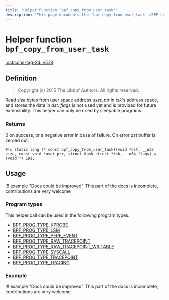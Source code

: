 ```yaml
---
title: "Helper Function 'bpf_copy_from_user_task'"
description: "This page documents the 'bpf_copy_from_user_task' eBPF helper function, including its definition, usage, program types that can use it, and examples."
---
```

# Helper function `bpf_copy_from_user_task`

<!-- [FEATURE_TAG](bpf_copy_from_user_task) -->
[:octicons-tag-24: v5.18](https://github.com/torvalds/linux/commit/376040e47334c6dc6a939a32197acceb00fe4acf)
<!-- [/FEATURE_TAG] -->

## Definition

> Copyright (c) 2015 The Libbpf Authors. All rights reserved.


<!-- [HELPER_FUNC_DEF] -->
Read _size_ bytes from user space address _user_ptr_ in _tsk_'s address space, and stores the data in _dst_. _flags_ is not used yet and is provided for future extensibility. This helper can only be used by sleepable programs.

### Returns

0 on success, or a negative error in case of failure. On error _dst_ buffer is zeroed out.

`#!c static long (* const bpf_copy_from_user_task)(void *dst, __u32 size, const void *user_ptr, struct task_struct *tsk, __u64 flags) = (void *) 191;`
<!-- [/HELPER_FUNC_DEF] -->

## Usage

!!! example "Docs could be improved"
    This part of the docs is incomplete, contributions are very welcome

### Program types

This helper call can be used in the following program types:

<!-- DO NOT EDIT MANUALLY -->
<!-- [HELPER_FUNC_PROG_REF] -->
 * [BPF_PROG_TYPE_KPROBE](../program-type/BPF_PROG_TYPE_KPROBE.md)
 * [BPF_PROG_TYPE_LSM](../program-type/BPF_PROG_TYPE_LSM.md)
 * [BPF_PROG_TYPE_PERF_EVENT](../program-type/BPF_PROG_TYPE_PERF_EVENT.md)
 * [BPF_PROG_TYPE_RAW_TRACEPOINT](../program-type/BPF_PROG_TYPE_RAW_TRACEPOINT.md)
 * [BPF_PROG_TYPE_RAW_TRACEPOINT_WRITABLE](../program-type/BPF_PROG_TYPE_RAW_TRACEPOINT_WRITABLE.md)
 * [BPF_PROG_TYPE_SYSCALL](../program-type/BPF_PROG_TYPE_SYSCALL.md)
 * [BPF_PROG_TYPE_TRACEPOINT](../program-type/BPF_PROG_TYPE_TRACEPOINT.md)
 * [BPF_PROG_TYPE_TRACING](../program-type/BPF_PROG_TYPE_TRACING.md)
<!-- [/HELPER_FUNC_PROG_REF] -->

### Example

!!! example "Docs could be improved"
    This part of the docs is incomplete, contributions are very welcome
